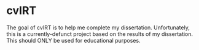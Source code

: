 # cvIRT

The goal of cvIRT is to help me complete my dissertation. Unfortunately, this is a currently-defunct project based on the results of my dissertation. This should ONLY be used for educational purposes.
